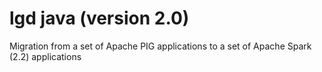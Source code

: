 # lgd java (version 2.0)

Migration from a set of Apache PIG applications to a set of Apache Spark (2.2) applications

